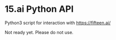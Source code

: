 # 15.ai Python API
Python3 script for interaction with https://fifteen.ai/

Not ready yet. Please do not use.
